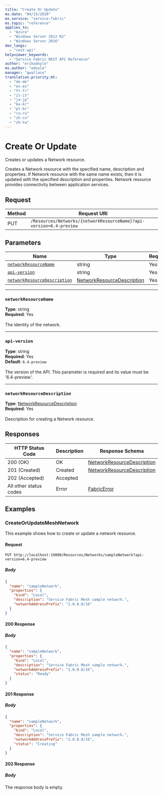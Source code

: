 ```yaml
---
title: "Create Or Update"
ms.date: "04/15/2020"
ms.service: "service-fabric"
ms.topic: "reference"
applies_to: 
  - "Azure"
  - "Windows Server 2012 R2"
  - "Windows Server 2016"
dev_langs: 
  - "rest-api"
helpviewer_keywords: 
  - "Service Fabric REST API Reference"
author: "erikadoyle"
ms.author: "edoyle"
manager: "gwallace"
translation.priority.mt: 
  - "de-de"
  - "es-es"
  - "fr-fr"
  - "it-it"
  - "ja-jp"
  - "ko-kr"
  - "pt-br"
  - "ru-ru"
  - "zh-cn"
  - "zh-tw"
---
```

# Create Or Update
Creates or updates a Network resource.

Creates a Network resource with the specified name, description and properties. If Network resource with the same name exists, then it is updated with the specified description and properties. Network resource provides connectivity between application services.

## Request
| Method | Request URI |
| ------ | ----------- |
| PUT | `/Resources/Networks/{networkResourceName}?api-version=6.4-preview` |


## Parameters
| Name | Type | Required | Location |
| --- | --- | --- | --- |
| [`networkResourceName`](#networkresourcename) | string | Yes | Path |
| [`api-version`](#api-version) | string | Yes | Query |
| [`networkResourceDescription`](#networkresourcedescription) | [NetworkResourceDescription](sfclient-v71-model-networkresourcedescription.md) | Yes | Body |

____
### `networkResourceName`
__Type__: string <br/>
__Required__: Yes<br/>
<br/>
The identity of the network.

____
### `api-version`
__Type__: string <br/>
__Required__: Yes<br/>
__Default__: `6.4-preview` <br/>
<br/>
The version of the API. This parameter is required and its value must be '6.4-preview'.


____
### `networkResourceDescription`
__Type__: [NetworkResourceDescription](sfclient-v71-model-networkresourcedescription.md) <br/>
__Required__: Yes<br/>
<br/>
Description for creating a Network resource.

## Responses

| HTTP Status Code | Description | Response Schema |
| --- | --- | --- |
| 200 (OK) | OK<br/> | [NetworkResourceDescription](sfclient-v71-model-networkresourcedescription.md) |
| 201 (Created) | Created<br/> | [NetworkResourceDescription](sfclient-v71-model-networkresourcedescription.md) |
| 202 (Accepted) | Accepted<br/> |  |
| All other status codes | Error<br/> | [FabricError](sfclient-v71-model-fabricerror.md) |

## Examples

### CreateOrUpdateMeshNetwork

This example shows how to create or update a network resource.

#### Request
```
PUT http://localhost:19080/Resources/Networks/sampleNetwork?api-version=6.4-preview
```

##### Body
```json
{
  "name": "sampleNetwork",
  "properties": {
    "kind": "Local",
    "description": "Service Fabric Mesh sample network.",
    "networkAddressPrefix": "2.0.0.0/16"
  }
}
```

#### 200 Response
##### Body
```json
{
  "name": "sampleNetwork",
  "properties": {
    "kind": "Local",
    "description": "Service Fabric Mesh sample network.",
    "networkAddressPrefix": "2.0.0.0/16",
    "status": "Ready"
  }
}
```


#### 201 Response
##### Body
```json
{
  "name": "sampleNetwork",
  "properties": {
    "kind": "Local",
    "description": "Service Fabric Mesh sample network.",
    "networkAddressPrefix": "2.0.0.0/16",
    "status": "Creating"
  }
}
```


#### 202 Response
##### Body
The response body is empty.